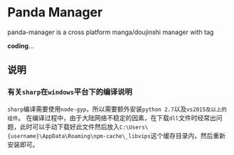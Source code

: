 # Panda Manager

panda-manager is a cross platform manga/doujinshi manager with tag

**coding**...

## 说明

### 有关`sharp`在`windows`平台下的编译说明
`sharp`编译需要使用`node-gyp`，所以需要额外安装`python 2.7`以及`vs2015及以上的组件`。
在编译过程中，由于大陆网络不稳定的因素，在下载`dll`文件时经常出问题，此时可以手动下载好此文件然后放入`C:\Users\{username}\AppData\Roaming\npm-cache\_libvips`这个缓存目录内，然后重新安装即可。
